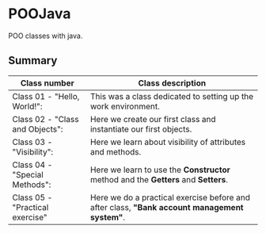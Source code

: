 # POOJava
 POO classes with java.
 
 ## Summary
 Class number | Class description
 ---|---
  Class 01 - "Hello, World!": | This was a class dedicated to setting up the work environment.
  Class 02 - "Class and Objects": | Here we create our first class and instantiate our first objects.
  Class 03 - "Visibility": | Here we learn about visibility of attributes and methods.
  Class 04 - "Special Methods": | Here we learn to use the **Constructor** method and the **Getters** and **Setters**.
  Class 05 - "Practical exercise" | Here we do a practical exercise before and after class, **"Bank account management system"**.


 
